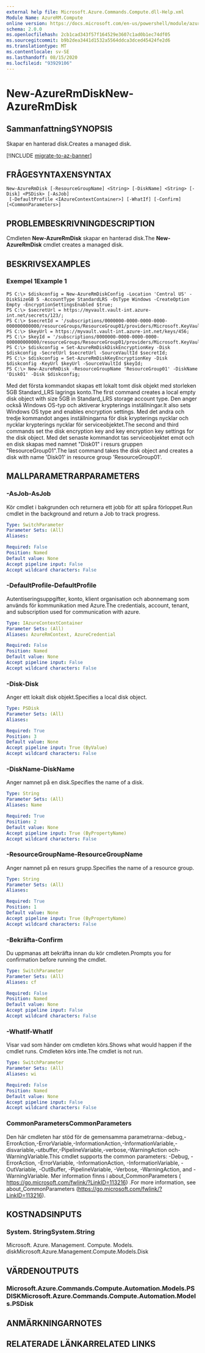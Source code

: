 ```yaml
---
external help file: Microsoft.Azure.Commands.Compute.dll-Help.xml
Module Name: AzureRM.Compute
online version: https://docs.microsoft.com/en-us/powershell/module/azurerm.compute/new-azurermdisk
schema: 2.0.0
ms.openlocfilehash: 2cb1cad343f57f164529e3607c1ad0b1ec74df05
ms.sourcegitcommit: b9b2dea3441d1532a5564ddca3dced45424fe2d6
ms.translationtype: MT
ms.contentlocale: sv-SE
ms.lasthandoff: 08/15/2020
ms.locfileid: "93929106"
---
```

# <span data-ttu-id="7f5af-101">New-AzureRmDisk</span><span class="sxs-lookup"><span data-stu-id="7f5af-101">New-AzureRmDisk</span></span>

## <span data-ttu-id="7f5af-102">Sammanfattning</span><span class="sxs-lookup"><span data-stu-id="7f5af-102">SYNOPSIS</span></span>
<span data-ttu-id="7f5af-103">Skapar en hanterad disk.</span><span class="sxs-lookup"><span data-stu-id="7f5af-103">Creates a managed disk.</span></span>

[!INCLUDE [migrate-to-az-banner](../../includes/migrate-to-az-banner.md)]

## <span data-ttu-id="7f5af-104">FRÅGESYNTAXEN</span><span class="sxs-lookup"><span data-stu-id="7f5af-104">SYNTAX</span></span>

```
New-AzureRmDisk [-ResourceGroupName] <String> [-DiskName] <String> [-Disk] <PSDisk> [-AsJob]
 [-DefaultProfile <IAzureContextContainer>] [-WhatIf] [-Confirm] [<CommonParameters>]
```

## <span data-ttu-id="7f5af-105">PROBLEMBESKRIVNING</span><span class="sxs-lookup"><span data-stu-id="7f5af-105">DESCRIPTION</span></span>
<span data-ttu-id="7f5af-106">Cmdleten **New-AzureRmDisk** skapar en hanterad disk.</span><span class="sxs-lookup"><span data-stu-id="7f5af-106">The **New-AzureRmDisk** cmdlet creates a managed disk.</span></span>

## <span data-ttu-id="7f5af-107">BESKRIVS</span><span class="sxs-lookup"><span data-stu-id="7f5af-107">EXAMPLES</span></span>

### <span data-ttu-id="7f5af-108">Exempel 1</span><span class="sxs-lookup"><span data-stu-id="7f5af-108">Example 1</span></span>
```
PS C:\> $diskconfig = New-AzureRmDiskConfig -Location 'Central US' -DiskSizeGB 5 -AccountType StandardLRS -OsType Windows -CreateOption Empty -EncryptionSettingsEnabled $true;
PS C:\> $secretUrl = https://myvault.vault-int.azure-int.net/secrets/123/;
PS C:\> $secretId = '/subscriptions/0000000-0000-0000-0000-000000000000/resourceGroups/ResourceGroup01/providers/Microsoft.KeyVault/vaults/TestVault123';
PS C:\> $keyUrl = https://myvault.vault-int.azure-int.net/keys/456;
PS C:\> $keyId = '/subscriptions/0000000-0000-0000-0000-000000000000/resourceGroups/ResourceGroup01/providers/Microsoft.KeyVault/vaults/TestVault456';
PS C:\> $diskconfig = Set-AzureRmDiskDiskEncryptionKey -Disk $diskconfig -SecretUrl $secretUrl -SourceVaultId $secretId;
PS C:\> $diskconfig = Set-AzureRmDiskKeyEncryptionKey -Disk $diskconfig -KeyUrl $keyUrl -SourceVaultId $keyId;
PS C:\> New-AzureRmDisk -ResourceGroupName 'ResourceGroup01' -DiskName 'Disk01' -Disk $diskconfig;
```

<span data-ttu-id="7f5af-109">Med det första kommandot skapas ett lokalt tomt disk objekt med storleken 5GB Standard_LRS lagrings konto.</span><span class="sxs-lookup"><span data-stu-id="7f5af-109">The first command creates a local empty disk object with size 5GB in Standard_LRS storage account type.</span></span>  <span data-ttu-id="7f5af-110">Den anger också Windows OS-typ och aktiverar krypterings inställningar.</span><span class="sxs-lookup"><span data-stu-id="7f5af-110">It also sets Windows OS type and enables encryption settings.</span></span>
<span data-ttu-id="7f5af-111">Med det andra och tredje kommandot anges inställningarna för disk krypterings nycklar och nycklar krypterings nycklar för serviceobjektet.</span><span class="sxs-lookup"><span data-stu-id="7f5af-111">The second and third commands set the disk encryption key and key encryption key settings for the disk object.</span></span>
<span data-ttu-id="7f5af-112">Med det senaste kommandot tas serviceobjektet emot och en disk skapas med namnet "Disk01" i resurs gruppen "ResourceGroup01".</span><span class="sxs-lookup"><span data-stu-id="7f5af-112">The last command takes the disk object and creates a disk with name 'Disk01' in resource group 'ResourceGroup01'.</span></span>

## <span data-ttu-id="7f5af-113">MALLPARAMETRAR</span><span class="sxs-lookup"><span data-stu-id="7f5af-113">PARAMETERS</span></span>

### <span data-ttu-id="7f5af-114">-AsJob</span><span class="sxs-lookup"><span data-stu-id="7f5af-114">-AsJob</span></span>
<span data-ttu-id="7f5af-115">Kör cmdlet i bakgrunden och returnera ett jobb för att spåra förloppet.</span><span class="sxs-lookup"><span data-stu-id="7f5af-115">Run cmdlet in the background and return a Job to track progress.</span></span>

```yaml
Type: SwitchParameter
Parameter Sets: (All)
Aliases: 

Required: False
Position: Named
Default value: None
Accept pipeline input: False
Accept wildcard characters: False
```

### <span data-ttu-id="7f5af-116">-DefaultProfile</span><span class="sxs-lookup"><span data-stu-id="7f5af-116">-DefaultProfile</span></span>
<span data-ttu-id="7f5af-117">Autentiseringsuppgifter, konto, klient organisation och abonnemang som används för kommunikation med Azure.</span><span class="sxs-lookup"><span data-stu-id="7f5af-117">The credentials, account, tenant, and subscription used for communication with azure.</span></span>

```yaml
Type: IAzureContextContainer
Parameter Sets: (All)
Aliases: AzureRmContext, AzureCredential

Required: False
Position: Named
Default value: None
Accept pipeline input: False
Accept wildcard characters: False
```

### <span data-ttu-id="7f5af-118">-Disk</span><span class="sxs-lookup"><span data-stu-id="7f5af-118">-Disk</span></span>
<span data-ttu-id="7f5af-119">Anger ett lokalt disk objekt.</span><span class="sxs-lookup"><span data-stu-id="7f5af-119">Specifies a local disk object.</span></span>

```yaml
Type: PSDisk
Parameter Sets: (All)
Aliases: 

Required: True
Position: 3
Default value: None
Accept pipeline input: True (ByValue)
Accept wildcard characters: False
```

### <span data-ttu-id="7f5af-120">-DiskName</span><span class="sxs-lookup"><span data-stu-id="7f5af-120">-DiskName</span></span>
<span data-ttu-id="7f5af-121">Anger namnet på en disk.</span><span class="sxs-lookup"><span data-stu-id="7f5af-121">Specifies the name of a disk.</span></span>

```yaml
Type: String
Parameter Sets: (All)
Aliases: Name

Required: True
Position: 2
Default value: None
Accept pipeline input: True (ByPropertyName)
Accept wildcard characters: False
```

### <span data-ttu-id="7f5af-122">-ResourceGroupName</span><span class="sxs-lookup"><span data-stu-id="7f5af-122">-ResourceGroupName</span></span>
<span data-ttu-id="7f5af-123">Anger namnet på en resurs grupp.</span><span class="sxs-lookup"><span data-stu-id="7f5af-123">Specifies the name of a resource group.</span></span>

```yaml
Type: String
Parameter Sets: (All)
Aliases: 

Required: True
Position: 1
Default value: None
Accept pipeline input: True (ByPropertyName)
Accept wildcard characters: False
```

### <span data-ttu-id="7f5af-124">-Bekräfta</span><span class="sxs-lookup"><span data-stu-id="7f5af-124">-Confirm</span></span>
<span data-ttu-id="7f5af-125">Du uppmanas att bekräfta innan du kör cmdleten.</span><span class="sxs-lookup"><span data-stu-id="7f5af-125">Prompts you for confirmation before running the cmdlet.</span></span>

```yaml
Type: SwitchParameter
Parameter Sets: (All)
Aliases: cf

Required: False
Position: Named
Default value: None
Accept pipeline input: False
Accept wildcard characters: False
```

### <span data-ttu-id="7f5af-126">-WhatIf</span><span class="sxs-lookup"><span data-stu-id="7f5af-126">-WhatIf</span></span>
<span data-ttu-id="7f5af-127">Visar vad som händer om cmdleten körs.</span><span class="sxs-lookup"><span data-stu-id="7f5af-127">Shows what would happen if the cmdlet runs.</span></span>
<span data-ttu-id="7f5af-128">Cmdleten körs inte.</span><span class="sxs-lookup"><span data-stu-id="7f5af-128">The cmdlet is not run.</span></span>

```yaml
Type: SwitchParameter
Parameter Sets: (All)
Aliases: wi

Required: False
Position: Named
Default value: None
Accept pipeline input: False
Accept wildcard characters: False
```

### <span data-ttu-id="7f5af-129">CommonParameters</span><span class="sxs-lookup"><span data-stu-id="7f5af-129">CommonParameters</span></span>
<span data-ttu-id="7f5af-130">Den här cmdleten har stöd för de gemensamma parametrarna:-debug,-ErrorAction,-ErrorVariable,-InformationAction,-InformationVariable,-disvariable,-utbuffer,-PipelineVariable,-verbose,-WarningAction och-WarningVariable.</span><span class="sxs-lookup"><span data-stu-id="7f5af-130">This cmdlet supports the common parameters: -Debug, -ErrorAction, -ErrorVariable, -InformationAction, -InformationVariable, -OutVariable, -OutBuffer, -PipelineVariable, -Verbose, -WarningAction, and -WarningVariable.</span></span> <span data-ttu-id="7f5af-131">Mer information finns i about_CommonParameters ( https://go.microsoft.com/fwlink/?LinkID=113216) .</span><span class="sxs-lookup"><span data-stu-id="7f5af-131">For more information, see about_CommonParameters (https://go.microsoft.com/fwlink/?LinkID=113216).</span></span>

## <span data-ttu-id="7f5af-132">KOSTNADS</span><span class="sxs-lookup"><span data-stu-id="7f5af-132">INPUTS</span></span>

### <span data-ttu-id="7f5af-133">System. String</span><span class="sxs-lookup"><span data-stu-id="7f5af-133">System.String</span></span>
<span data-ttu-id="7f5af-134">Microsoft. Azure. Management. Compute. Models. disk</span><span class="sxs-lookup"><span data-stu-id="7f5af-134">Microsoft.Azure.Management.Compute.Models.Disk</span></span>

## <span data-ttu-id="7f5af-135">VÄRDEN</span><span class="sxs-lookup"><span data-stu-id="7f5af-135">OUTPUTS</span></span>

### <span data-ttu-id="7f5af-136">Microsoft.Azure.Commands.Compute.Automation.Models.PSDISK</span><span class="sxs-lookup"><span data-stu-id="7f5af-136">Microsoft.Azure.Commands.Compute.Automation.Models.PSDisk</span></span>

## <span data-ttu-id="7f5af-137">ANMÄRKNINGAR</span><span class="sxs-lookup"><span data-stu-id="7f5af-137">NOTES</span></span>

## <span data-ttu-id="7f5af-138">RELATERADE LÄNKAR</span><span class="sxs-lookup"><span data-stu-id="7f5af-138">RELATED LINKS</span></span>

